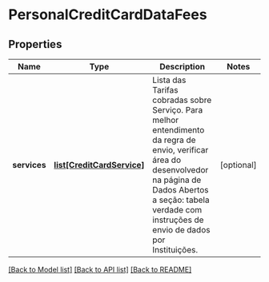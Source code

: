 # PersonalCreditCardDataFees

## Properties
Name | Type | Description | Notes
------------ | ------------- | ------------- | -------------
**services** | [**list[CreditCardService]**](CreditCardService.md) | Lista das Tarifas cobradas sobre Serviço.  Para melhor entendimento da regra de envio, verificar área do desenvolvedor na página de Dados Abertos a seção: tabela verdade com instruções de envio de dados por Instituições.  | [optional] 

[[Back to Model list]](../README.md#documentation-for-models) [[Back to API list]](../README.md#documentation-for-api-endpoints) [[Back to README]](../README.md)

